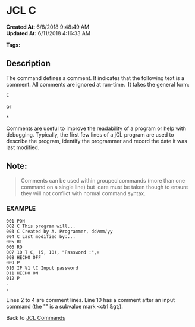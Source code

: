 # JCL C

**Created At:** 6/8/2018 9:48:49 AM  
**Updated At:** 6/11/2018 4:16:33 AM  

**Tags:**
<badge text='debugging' vertical='middle' />
<badge text='jcl' vertical='middle' />

## Description 

The command defines a comment. It indicates that the following text is a comment. All comments are ignored at run-time.  It takes the general form:

```
C 
```

or

```
*
```



Comments are useful to improve the readability of a program or help with debugging. Typically, the first few lines of a jCL program are used to describe the program, identify the programmer and record the date it was last modified.

## 


## Note: 


> Comments can be used within grouped commands (more than one command on a single line) but  care must be taken though to ensure they will not conflict with normal command syntax.




### EXAMPLE

```
001 PQN
002 C This program will...
003 C Created by A. Programmer, dd/mm/yy
004 C Last modified by:...
005 RI
006 RO
007 10 T C, (5, 10), "Password :",+
008 HECHO OFF
009 P
010 IP %1 \C Input password
011 HECHO ON
012 P
.
.
```

Lines 2 to 4 are comment lines. Line 10 has a comment after an input command (the "\" is a subvalue mark &lt;ctrl \&gt;).



Back to [JCL Commands](jcl-commands)
